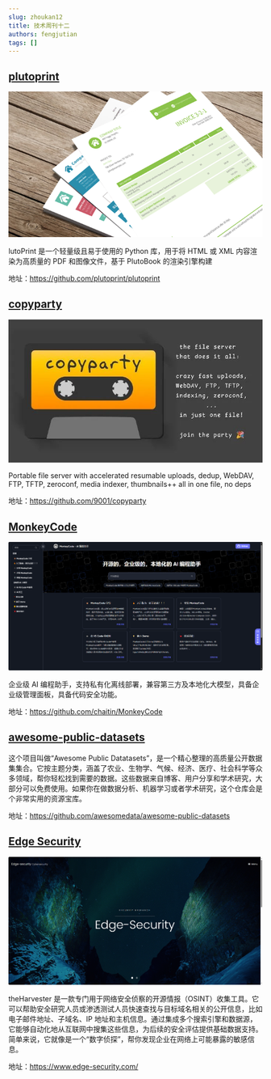 ```yaml
---
slug: zhoukan12
title: 技术周刊十二
authors: fengjutian
tags: []
---
```


## [plutoprint](https://github.com/plutoprint/plutoprint)

![alt text](./static/plutoprint.png)

lutoPrint 是一个轻量级且易于使用的 Python 库，用于将 HTML 或 XML 内容渲染为高质量的 PDF 和图像文件，基于 PlutoBook 的渲染引擎构建

地址：https://github.com/plutoprint/plutoprint

## [copyparty](https://github.com/9001/copyparty)

![alt text](./static/copyparty.png)

Portable file server with accelerated resumable uploads, dedup, WebDAV, FTP, TFTP, zeroconf, media indexer, thumbnails++ all in one file, no deps

地址：https://github.com/9001/copyparty

## [MonkeyCode](https://github.com/chaitin/MonkeyCode)

![alt text](./static/MonkeyCode.png)

企业级 AI 编程助手，支持私有化离线部署，兼容第三方及本地化大模型，具备企业级管理面板，具备代码安全功能。

地址：https://github.com/chaitin/MonkeyCode

## [awesome-public-datasets](https://github.com/awesomedata/awesome-public-datasets)

这个项目叫做“Awesome Public Datatasets”，是一个精心整理的高质量公开数据集集合。它按主题分类，涵盖了农业、生物学、气候、经济、医疗、社会科学等众多领域，帮你轻松找到需要的数据。这些数据来自博客、用户分享和学术研究，大部分可以免费使用。如果你在做数据分析、机器学习或者学术研究，这个仓库会是个非常实用的资源宝库。


地址：https://github.com/awesomedata/awesome-public-datasets

## [Edge Security](https://www.edge-security.com/)

![alt text](./static/security.png)

theHarvester 是一款专门用于网络安全侦察的开源情报（OSINT）收集工具。它可以帮助安全研究人员或渗透测试人员快速查找与目标域名相关的公开信息，比如电子邮件地址、子域名、IP 地址和主机信息。通过集成多个搜索引擎和数据源，它能够自动化地从互联网中搜集这些信息，为后续的安全评估提供基础数据支持。简单来说，它就像是一个“数字侦探”，帮你发现企业在网络上可能暴露的敏感信息。

地址：https://www.edge-security.com/



